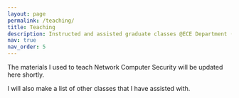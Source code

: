 ```yaml
---
layout: page
permalink: /teaching/
title: Teaching
description: Instructed and assisted graduate classes @ECE Department (Binghamton University)
nav: true
nav_order: 5
---
```


The materials I used to teach Network Computer Security will be updated here shortly. 

I will also make a list of other classes that I have assisted with. 